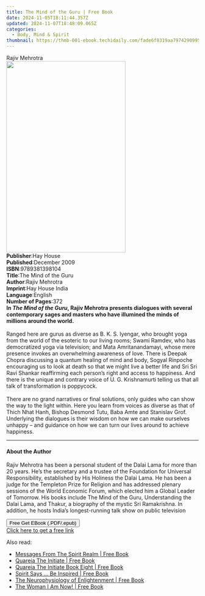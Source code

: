 ```yaml
---
title: The Mind of the Guru | Free Book
date: 2024-11-05T18:11:44.357Z
updated: 2024-11-07T18:48:09.065Z
categories:
  - Body, Mind & Spirit
thumbnail: https://thmb-001-ebook.techidaily.com/fade6f8319aa79742909950b9888a5e1d9b9f7b77d5f81b1f0ba48cd71203b32.jpg
---
```

<main id="book-container">
  <div class="flex flex-col">
    <div class="book-brief flex-1 py-6 px-4 sm:p-6 md:py-10 md:px-8">
      <!-- brief-->
      <div class="book-brief-main">Rajiv Mehrotra</div>
    </div>
    <div
      class="book-meta-info flex-1 grid gap-4 col-start-1 col-end-3 row-start-1 sm:mb-6 sm:grid-cols-4 lg:gap-6 lg:col-start-2 lg:row-end-6 lg:row-span-6 lg:mb-0"
    >
      <div
        class="book-meta-info-left place-content-center mt-4 p-4 text-sm leading-6 col-start-2 col-span-2 dark:text-slate-400"
      >
        <img
          class="w-full h-500 object-cover rounded-lg sm:h-255 sm:col-span-2 lg:col-span-full"
          src="https://img-001-ebook.techidaily.com/9c0f624caa153ca9c1440838f448c0bbd60738eefb3c6fc415b62cd864fc062a.jpg"
          alt=""
          width="312"
          height="500"
        />
      </div>
      <div
        class="book-meta-info-right mt-2 col-start-1 row-start-2 col-span-3 self-center"
      >
        <!-- meta data  -->
        <div class="flex flex-col px-4 md:px-8">
          <div class="flex-1">
            <strong>Publisher</strong>:<span class="px-2">Hay House</span>
          </div>
          <div class="flex-1">
            <strong>Published</strong>:<span class="px-2">December 2009</span>
          </div>
          <div class="flex-1">
            <strong>ISBN</strong>:<span class="px-2">9789381398104</span>
          </div>
          <div class="flex-1">
            <strong>Title</strong>:<span class="px-2"
              >The Mind of the Guru</span
            >
          </div>
          <div class="flex-1">
            <strong>Author</strong>:<span class="px-2">Rajiv Mehrotra</span>
          </div>
          <div class="flex-1">
            <strong>Imprint</strong>:<span class="px-2">Hay House India</span>
          </div>
          <div class="flex-1">
            <strong>Language</strong>:<span class="px-2">English</span>
          </div>
          <div class="flex-1">
            <strong>Number of Pages</strong>:<span class="px-2">372</span>
          </div>
        </div>
      </div>
    </div>
    <div class="book-description flex-1 py-6 px-4 sm:p-6 md:py-10 md:px-8">
      <div class="book-description-main">
        <div accordion-content="" id="description">
          <b
            >In <i>The Mind of the Guru</i>, Rajiv Mehrotra presents dialogues
            with several contemporary sages and masters who have illumined the
            minds of millions around the world. <br /></b
          ><br />Ranged here are gurus as diverse as B. K. S. Iyengar, who
          brought yoga from the world of the esoteric to our living rooms; Swami
          Ramdev, who has democratized yoga via television; and Mata
          Amritanandamayi, whose mere presence invokes an overwhelming awareness
          of love. There is Deepak Chopra discussing a quantum healing of mind
          and body, Sogyal Rinpoche encouraging us to look at death so that we
          might live a better life and Sri Sri Ravi Shankar reaffirming each
          person’s right and access to happiness. And there is the unique and
          contrary voice of U. G. Krishnamurti telling us that all talk of
          transformation is poppycock. <br /><br />There are no grand narratives
          or final solutions, only guides who can show the way to the light
          within. Here you learn from voices as diverse as that of Thich Nhat
          Hanh, Bishop Desmond Tutu, Baba Amte and Stanislav Grof. Underlying
          the dialogues is their wisdom on how we can make ourselves unhappy –
          and guidance on how we can turn our lives&nbsp;around to achieve
          happiness.
        </div>
        <div class="accordion-fader"></div>
      </div>
    </div>
    <div class="book-excerpts flex-1 py-6 px-4 sm:p-6 md:py-10 md:px-8">
      <!-- excerpts-->
      <div class="book-excerpts-main">
        <hr />
        <h4 class="placeholder placeholder-heading">
          <span>About the Author</span>
        </h4>
        <p>
          Rajiv Mehrotra has been a personal student of the Dalai Lama for more
          than 20 years. He’s the secretary and a trustee of the Foundation for
          Universal Responsibility, established by His Holiness the Dalai Lama.
          He has been a judge for the Templeton Prize for Religion and has
          addressed plenary sessions of the World Economic Forum, which elected
          him a Global Leader of Tomorrow. His books include The Mind of the
          Guru, Understanding the Dalai Lama, and Thakur, a biography of the
          mystic Sri Ramakrishna. In addition, he hosts India’s longest-running
          talk show on public television
        </p>
      </div>
    </div>
    <div
      class="book-about-author flex-1 py-6 px-4 sm:p-6 md:py-10 md:px-8"
    ></div>
    <div class="book-free-get flex-1 py-6 px-4 sm:p-6 md:py-10 md:px-8">
      <button
        id="btn-free-get"
        class="bg-blue-500 hover:bg-blue-700 text-white font-bold py-2 px-4 rounded"
      >
        Free Get EBook (.PDF/.epub)
      </button>
      <div id="countdown-display" class="px-2 text-lg mt-2"></div>
      <a
        id="free-link"
        class="hidden bg-blue-500 hover:bg-blue-700 text-white font-bold py-2 px-4 rounded"
        href="https://www.ebooks.com/en-us/book/96317854/the-mind-of-the-guru/rajiv-mehrotra/"
        target="_blank"
        >Click here to get a free link</a
      >
    </div>
    <script>
      let countdownTime = 0;
      let countdownInterval = null;
      document
        .getElementById('btn-free-get')
        .addEventListener('click', startCountdown);
      function startCountdown() {
        countdownTime = new Date().getTime() + 60000 * 3;
        countdownInterval = setInterval(updateCountdown, 1000);
        document.getElementById('btn-free-get').disabled = true;
        document
          .getElementById('btn-free-get')
          .classList.add('bg-gray-500', 'cursor-not-allowed');
      }
      function updateCountdown() {
        let currentTime = new Date().getTime();
        let timeLeft = countdownTime - currentTime;
        let secondsLeft = Math.floor(timeLeft / 1000);
        document.getElementById('countdown-display').innerHTML =
          `Remaining time: ${secondsLeft} seconds.`;
        if (secondsLeft <= 0) {
          clearInterval(countdownInterval);
          document.getElementById('btn-free-get').classList.add('hidden');
          document.getElementById('free-link').classList.remove('hidden');
          document.getElementById('countdown-display').innerHTML = '';
        }
      }
    </script>
  </div>
</main>

<ins class="adsbygoogle"
      style="display:block"
      data-ad-client="ca-pub-7571918770474297"
      data-ad-slot="8358498916"
      data-ad-format="auto"
      data-full-width-responsive="true"></ins>
    

<span class="atpl-alsoreadstyle">Also read:</span>
<div><ul>
<li><a href="https://novels-ebooks.techidaily.com/209843141-9780992481698-messages-from-the-spirit-realm/"><u>Messages From The Spirit Realm | Free Book</u></a></li>
<li><a href="https://novels-ebooks.techidaily.com/209843052-9781911134107-quareia-the-initiate/"><u>Quareia The Initiate | Free Book</u></a></li>
<li><a href="https://novels-ebooks.techidaily.com/209842972-9781911134084-quareia-the-initiate-book-eight/"><u>Quareia The Initiate Book Eight | Free Book</u></a></li>
<li><a href="https://novels-ebooks.techidaily.com/209843008-9781945262012-spirit-says-be-inspired/"><u>Spirit Says ... Be Inspired | Free Book</u></a></li>
<li><a href="https://novels-ebooks.techidaily.com/209843020-9780997220766-the-neurophysiology-of-enlightenment/"><u>The Neurophysiology of Enlightenment | Free Book</u></a></li>
<li><a href="https://novels-ebooks.techidaily.com/209843000-9781942838678-the-woman-i-am-now/"><u>The Woman I Am Now! | Free Book</u></a></li>
</ul></div>

